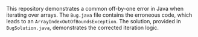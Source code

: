 This repository demonstrates a common off-by-one error in Java when iterating over arrays.  The `Bug.java` file contains the erroneous code, which leads to an `ArrayIndexOutOfBoundsException`. The solution, provided in `BugSolution.java`, demonstrates the corrected iteration logic.